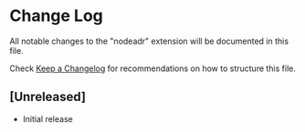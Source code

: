 # Change Log

All notable changes to the "nodeadr" extension will be documented in this file.

Check [Keep a Changelog](http://keepachangelog.com/) for recommendations on how to structure this file.

## [Unreleased]

- Initial release